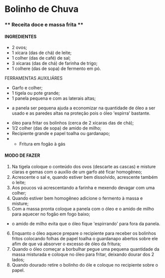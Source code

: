 # Bolinho de Chuva

### ** Receita doce e massa frita **

#### INGREDIENTES

 - 2 ovos;
 - 1 xícara (das de chá) de leite;
 - 1 colher (das de café) de sal;
 - 3 xícaras (das de chá) de farinha de trigo;
 - 1 colhere (das de sopa) de fermento em pó.
 
 
 FERRAMENTAS AUXILIÁRES
 - Garfo e colher;
 - 1 tigela ou pote grande;
 - 1 panela pequena e com as laterais altas;
  * a panela ser pequena ajuda a economizar na quantidade de óleo a ser usado e as paredes altas na proteção pois o óleo 'espirra' bastante.   
 - óleo para fritar os bolinhos (cerca de 2 xícaras das de chá);
 - 1/2 colher (das de sopa) de amido de milho;
 - Recipiente grande e papel toalha ou gardanapo;
 - * Fritura em fogão à gás


#### MODO DE FAZER

1) Na tigela coloque o conteúdo dos ovos (descarte as cascas) e misture claras e gemas com o auxílio de um garfo até ficar homogêneo;
2) Acrescente o sal e, quando estiver bem dissolvido, acrescente também o leite;
3) Aos poucos vá acrescentando a farinha e mexendo devagar com uma colher;
4) Quando estiver bem homogêneo adicione o fermento à massa e misture;
5) Com a massa pronta coloque a panela com o óleo e o amido de milho para aquecer no fogão em fogo baixo;
 * o amido de milho evita que o óleo fique 'espirrando' para fora da panela.   
6) Enquanto o óleo aquece prepare o recipiente para receber os bolinhos fritos colocando folhas de papel toalha o guardanapo abertos sobre ele afim de que vá absorver o excesso de óleo da fritura;
7) Quando o óleo começar a borbulhar pegue uma pequena quantidade da massa misturada e coloque no óleo para fritar, deixando dourar dos 2 lados;
8) Quando dourado retire o bolinho do óle e coloque no recipiente sobre o papel.

